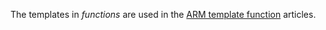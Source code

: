 The templates in _functions_ are used in the [ARM template function](https://docs.microsoft.com/azure/azure-resource-manager/templates/template-functions) articles.
